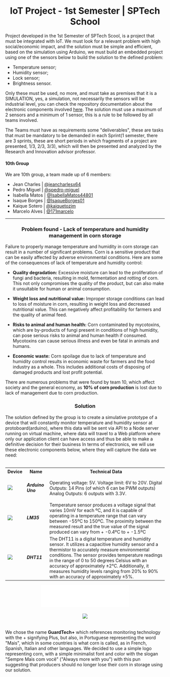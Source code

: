 

<h1 align="center">IoT Project - 1st Semester | SPTech School</h1>

Project developed in the 1st Semester of SPTech Scool, is a project that must be integrated with IoT. We must look for a relevant problem with high social/economic impact, and the solution must be simple and efficient, based on the simulation using Arduino, we must build an embedded project using one of the sensors below to build the solution to the defined problem:

- Temperature sensor;
- Humidity sensor;
- Lock sensor;
- Brightness sensor.

Only these must be used, no more, and must take as premises that it is a SIMULATION, yes, a simulation, not necessarily the sensors will be industrial level, you can check the repository documentation about the electronic components involved [here](https://github.com/jeancharlesx64/base-sensor-script). The solution must use a maximum of 2 sensors and a minimum of 1 sensor, this is a rule to be followed by all teams involved.

The Teams must have as requirements some "deliverables", these are tasks that must be mandatory to be demanded in each Sprint(1 semester, there are 3 sprints, these are short periods in which fragments of a project are presented, 1/3, 2/3, 3/3), which will then be presented and analyzed by the Research and Innovation advisor professor.

#### 10th Group
We are 10th group, a team made up of 6 members:
- Jean Charles | [@jeancharlesx64](https://github.com/jeancharlesx64)
- Pedro Miguel | [@spedro-miguel](https://github.com/spedro-miguel)
- Isabella Matos | [@IsabellaMatos44801](https://github.com/IsabellaMatos44801)
- Isaque Borges | [@IsaqueBorges01](https://github.com/IsaqueBorges01)
- Kaique Sotero | [@kaiquetozim](https://github.com/kaiquetozim)
- Marcelo Alves | [@171marcelo](https://github.com/171marcelo)

<hr>

<h3 align="center">Problem found - Lack of temperature and humidity management in corn storage</h3>

Failure to properly manage temperature and humidity in corn storage can result in a number of significant problems. Corn is a sensitive product that can be easily affected by adverse environmental conditions. Here are some of the consequences of lack of temperature and humidity control:

- **Quality degradation:** Excessive moisture can lead to the proliferation of fungi and bacteria, resulting in mold, fermentation and rotting of corn. This not only compromises the quality of the product, but can also make it unsuitable for human or animal consumption.

- **Weight loss and nutritional value:** Improper storage conditions can lead to loss of moisture in corn, resulting in weight loss and decreased nutritional value. This can negatively affect profitability for farmers and the quality of animal feed.

- **Risks to animal and human health:** Corn contaminated by mycotoxins, which are by-products of fungi present in conditions of high humidity, can pose serious risks to animal and human health if consumed. Mycotoxins can cause serious illness and even be fatal in animals and humans.

- **Economic waste:** Corn spoilage due to lack of temperature and humidity control results in economic waste for farmers and the food industry as a whole. This includes additional costs of disposing of damaged products and lost profit potential.

There are numerous problems that were found by team 10, which affect society and the general economy, as **10% of corn production** is lost due to lack of management due to corn production.

<h3 align="center">Solution</h3>
The solution defined by the group is to create a simulative prototype of a device that will constantly monitor temperature and humidity sensor at protoboard(arduino), where this data will be sent via API to a Node server running on virtual machine, where data will travel to a Web platform where only our application client can have access and thus be able to make a definitive decision for their business
In terms of electronics, we will use these electronic components below, where they will capture the data we need: 

<br> 
<br>
<table>
    <tr>
        <th>Device</th>
        <th>Name</th>
        <th>Technical Data</th>
    </tr>
    <tr>
        <td>
            <img src="https://upload.wikimedia.org/wikipedia/commons/thumb/7/71/Arduino-uno-perspective-transparent.png/1200px-Arduino-uno-perspective-transparent.png" width="150px"  align/>
        </td>
        <td>
            <h5>Arduino Uno </h5>
        </td>
        <td>
            Operating voltage: 5V. Voltage limit: 6V to 20V. Digital Outputs: 14 Pins (of which 6 can be PWM outputs) Analog Outputs: 6 outputs with 3.3V.
        </td>
    </tr>
    <tr>
        <td>
            <img src="https://www.dedcomponentes.com.br/wp-content/uploads/2023/02/sensor_lm35dz-ded-componentes_1_c252362b-e4dc-4e48-89b3-ce121c8d2520.png" width="150px"  align/>
        </td>
        <td>
            <h5>LM35 </h5>
        </td>
        <td>
            Temperature sensor produces a voltage signal that varies 10mV for each ºC, and it is capable of operating in a temperature range that can vary between -55ºC to 150ºC. The proximity between the measured result and the true value of the signal produced can vary from + -0.4ºC to + -1.5ºC
        </td>
    </tr>
    <tr>
        <td>
            <img src="https://www.newpecas.com.br/imagem/web/sensor-de-temperatura-umidade-dht11.webp" width="150px"  align/>
        </td>
        <td>
            <h5>DHT11 </h5>
        </td>
        <td>
The DHT11 is a digital temperature and humidity sensor. It utilizes a capacitive humidity sensor and a thermistor to accurately measure environmental conditions. The sensor provides temperature readings in the range of 0 to 50 degrees Celsius with an accuracy of approximately ±2°C. Additionally, it measures humidity levels ranging from 20% to 90% with an accuracy of approximately ±5%.        </td>
    </tr>
</table>
<div align="center">
  <img src="/doc-assets/icon/guardtech-logo-white.png" height="70px"/>
</div>
<br>
<div align="center">
  <img src="/doc-assets/img/screenshot/full-website-prototype.png" />
</div>
<br>

We chose the name **GuardTech+** which references monitoring technology with the + signifying Plus, but also, in Portuguese representing the word "Mais", which in some countries is what corn is called, as in French, Spanish, Italian and other languages. We decided to use a simple logo representing corn, with a simple minimalist font and color with the slogan "Sempre Mais com você" ("Always more with you") with this pun suggesting that producers should no longer lose their corn in storage using our solution.
